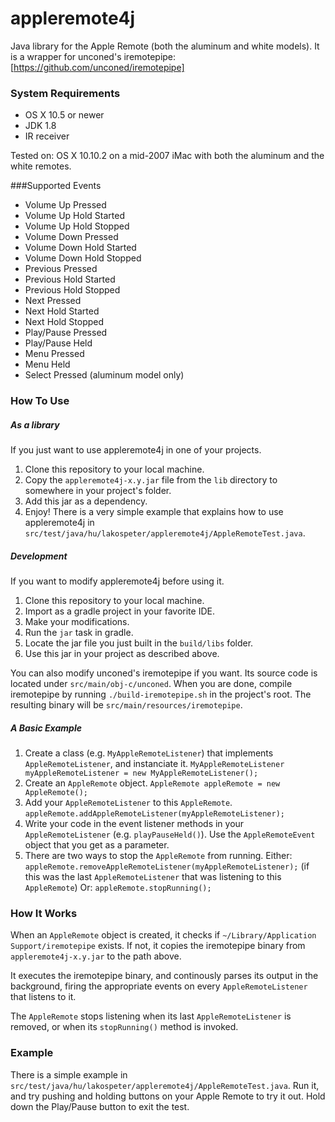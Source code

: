 # appleremote4j

Java library for the Apple Remote (both the aluminum and white models). It is a wrapper for unconed's iremotepipe: [https://github.com/unconed/iremotepipe]


### System Requirements

* OS X 10.5 or newer
* JDK 1.8
* IR receiver


Tested on: OS X 10.10.2 on a mid-2007 iMac with both the aluminum and the white remotes.


###Supported Events

* Volume Up Pressed
* Volume Up Hold Started
* Volume Up Hold Stopped
* Volume Down Pressed
* Volume Down Hold Started
* Volume Down Hold Stopped
* Previous Pressed
* Previous Hold Started
* Previous Hold Stopped
* Next Pressed
* Next Hold Started
* Next Hold Stopped
* Play/Pause Pressed
* Play/Pause Held
* Menu Pressed
* Menu Held
* Select Pressed (aluminum model only)


### How To Use

##### As a library

If you just want to use appleremote4j in one of your projects.

1. Clone this repository to your local machine.
2. Copy the `appleremote4j-x.y.jar` file from the `lib` directory to somewhere in your project's folder.
3. Add this jar as a dependency.
4. Enjoy! There is a very simple example that explains how to use appleremote4j in `src/test/java/hu/lakospeter/appleremote4j/AppleRemoteTest.java`.

##### Development

If you want to modify appleremote4j before using it.

1. Clone this repository to your local machine.
2. Import as a gradle project in your favorite IDE.
3. Make your modifications.
4. Run the `jar` task in gradle.
5. Locate the jar file you just built in the `build/libs` folder.
6. Use this jar in your project as described above.
 
You can also modify unconed's iremotepipe if you want. Its source code is located under `src/main/obj-c/unconed`. When you are done, compile iremotepipe by running `./build-iremotepipe.sh` in the project's root. The resulting binary will be `src/main/resources/iremotepipe`.

##### A Basic Example

1. Create a class (e.g. `MyAppleRemoteListener`) that implements `AppleRemoteListener`, and instanciate it.
`MyAppleRemoteListener myAppleRemoteListener = new MyAppleRemoteListener();`
2. Create an `AppleRemote` object.
`AppleRemote appleRemote = new AppleRemote();`
3.  Add your `AppleRemoteListener` to this `AppleRemote`.
`appleRemote.addAppleRemoteListener(myAppleRemoteListener);`
4.  Write your code in the event listener methods in your `AppleRemoteListener` (e.g. `playPauseHeld()`). Use the `AppleRemoteEvent` object that you get as a parameter.
5. There are two ways to stop the `AppleRemote` from running. Either:
`appleRemote.removeAppleRemoteListener(myAppleRemoteListener);`
(if this was the last `AppleRemoteListener` that was listening to this `AppleRemote`) Or:
`appleRemote.stopRunning();`


### How It Works

When an `AppleRemote` object is created, it checks if `~/Library/Application Support/iremotepipe` exists. If not, it copies the iremotepipe binary from `appleremote4j-x.y.jar` to the path above.

It executes the iremotepipe binary, and continously parses its output in the background, firing the appropriate events on every `AppleRemoteListener` that listens to it.

The `AppleRemote` stops listening when its last `AppleRemoteListener` is removed, or when its `stopRunning()` method is invoked.


### Example

There is a simple example in `src/test/java/hu/lakospeter/appleremote4j/AppleRemoteTest.java`. Run it, and try pushing and holding buttons on your Apple Remote to try it out. Hold down the Play/Pause button to exit the test.





[https://github.com/unconed/iremotepipe]:https://github.com/unconed/iremotepipe
